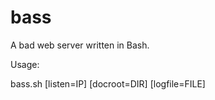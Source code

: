 # bass
A bad web server written in Bash.

Usage:

bass.sh \[listen=IP\] \[docroot=DIR\] \[logfile=FILE\]
